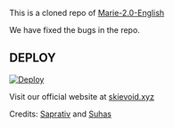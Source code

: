 This is a cloned repo of [Marie-2.0-English](https://github.com/TGExplore/Marie-2.0-English#marie-20-english)

We have fixed the bugs in the repo.

## DEPLOY 
[![Deploy](https://www.herokucdn.com/deploy/button.svg)](https://heroku.com/deploy?template=https://github.com/Skievoid/GroupManager.git)


Visit our official website at [skievoid.xyz](http://skievoid.xyz/)

Credits: [Saprativ](http://t.me/saprativ004) and [Suhas](http://t.me/The_Peru_Coder)





